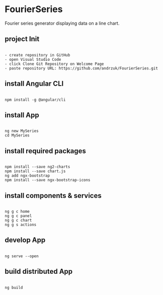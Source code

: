 # FourierSeries
Fourier series generator displaying data on a line chart.

## project Init
<pre><code>
- create repository in GitHub
- open Visual Studio Code
- click Clone Git Repository on Welcome Page
- paste repository URL: https://github.com/andrzuk/FourierSeries.git
</code></pre>

## install Angular CLI
<pre><code>
npm install -g @angular/cli
</code></pre>

## install App
<pre><code>
ng new MySeries
cd MySeries
</code></pre>

## install required packages
<pre><code>
npm install --save ng2-charts
npm install --save chart.js
ng add ngx-bootstrap
npm install --save ngx-bootstrap-icons
</code></pre> 

## install components & services
<pre><code>
ng g c home
ng g c panel
ng g c chart
ng g s actions
</code></pre>

## develop App
<pre><code>
ng serve --open
</code></pre>

## build distributed App
<pre><code>
ng build
</code></pre>
